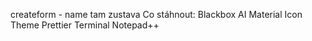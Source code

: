 createform - name tam zustava
Co stáhnout:
    Blackbox AI
    Material Icon Theme
    Prettier
    Terminal
    Notepad++
